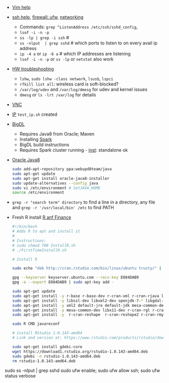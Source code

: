 * [Vim help](https://www.cs.oberlin.edu/~kuperman/help/vim/)
* [ssh help](https://askubuntu.com/questions/48555/how-to-set-up-a-ubuntu-server-to-be-securely-available-from-internet), [firewall: ufw](https://www.cyberciti.biz/faq/ufw-allow-incoming-ssh-connections-from-a-specific-ip-address-subnet-on-ubuntu-debian/), [networking](https://unix.stackexchange.com/questions/54975/how-to-check-that-a-daemon-is-listening-on-what-interface)
	- Commands: `grep ^ListenAddress /etc/ssh/sshd_config`, 
	- `lsof -i -n -p`
	- `ss -lp | grep -i ssh` # 
	- `ss -nlput  | grep sshd` # which ports to listen to on every avail ip address 
	- `ip -4 a` or `ip -6 a` # which IP addresses are listening 
	- `lsof -i -n -p` or `ss -lp` or `netstat` also work
* [HW troubleshooting](https://askubuntu.com/questions/14008/i-have-a-hardware-detection-problem-what-logs-do-i-need-to-look-into/61547)
	- `lshw`, `sudo lshw -class network`, `lsusb`, `lspci`
	- `rfkill list all`: wireless card is soft-blocked?
	- `/var/log/udev` and `/var/log/dmesg` for udev and kernel issues
	- `dmesg` or `ls -lrt /var/log` for details
* [VNC](https://www.digitalocean.com/community/tutorials/how-to-install-and-configure-vnc-on-ubuntu-14-04)
* [IP](https://askubuntu.com/questions/181723/connecting-to-ubuntu-server-via-ssh-externally)
  `test_ip.sh` created
* [BigDL](https://software.intel.com/en-us/articles/bigdl-scale-out-deep-learning-on-apache-spark-cluster)
	- Requires Java8 from Oracle; Maven
	- Installing [Spark](https://gist.github.com/domderen/27caeb7eb02118d71279)
	- BigDL build instructions
	- Requires Spark cluster running - [inst](https://github.com/amplab/spark-ec2): standalone ok
* [Oracle Java8](https://www.digitalocean.com/community/tutorials/how-to-install-java-with-apt-get-on-ubuntu-16-04)
	```bash
	sudo add-apt-repository ppa:webupd8team/java
	sudo apt-get update
	sudo apt-get install oracle-java8-installer 
	sudo update-alternatives --config java 
	sudo vi /etc/environment # SetJAVA_HOME
	source /etc/environment
	```

* `grep -r "search term" directory` to find a line in a directory, any file and `grep -r '/usr/local/bin' /etc` to find PATH
* Fresh R install [R anf Finance](https://msperlin.github.io/2017-06-01-Instaling-R-in-Linux/)
	```bash
	#!/bin/bash
	# Adds R to apt and install it
	#
	# Instructions:
	# sudo chmod 700 InstallR.sh
	# ./FirstTimeInstallR.sh

	# Install R

	sudo echo "deb http://cran.rstudio.com/bin/linux/ubuntu trusty/" | sudo tee -a /etc/apt/sources.list

	gpg --keyserver keyserver.ubuntu.com --recv-key E084DAB9
	gpg -a --export E084DAB9 | sudo apt-key add -

	sudo apt-get update
	sudo apt-get install -y r-base r-base-dev r-cran-xml r-cran-rjava libcurl4-openssl-dev
	sudo apt-get install -y libssl-dev libxml2-dev openjdk-7-* libgdal-dev libproj-dev libgsl-dev
	sudo apt-get install -y xml2 default-jre default-jdk mesa-common-dev libglu1-mesa-dev freeglut3-dev 
	sudo apt-get install -y mesa-common-dev libx11-dev r-cran-rgl r-cran-rglpk r-cran-rsymphony r-cran-plyr 
	sudo apt-get install -y  r-cran-reshape  r-cran-reshape2 r-cran-rmysql

	sudo R CMD javareconf 

	# install RStudio 1-0.143-amd64
	# Link and version at: https://www.rstudio.com/products/rstudio/download2/

	sudo apt-get install gdebi-core
	wget https://download1.rstudio.org/rstudio-1.0.143-amd64.deb
	sudo gdebi -n rstudio-1.0.143-amd64.deb
	rm rstudio-1.0.143-amd64.deb
	```

sudo ss -nlput | grep sshd
sudo ufw enable; sudo ufw allow ssh; sudo ufw status verbose
